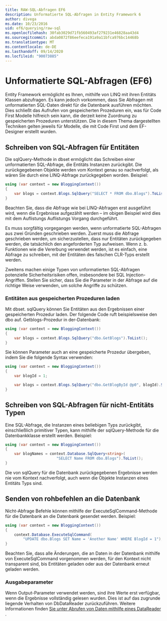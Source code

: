 ```yaml
---
title: RAW-SQL-Abfragen EF6
description: Unformatierte SQL-Abfragen in Entity Framework 6
author: divega
ms.date: 10/23/2016
uid: ef6/querying/raw-sql
ms.openlocfilehash: 30fab3029d71fb560493af279231e46828aa43d4
ms.sourcegitcommit: abda0872f86eefeca191a9a11bfca976bc14468b
ms.translationtype: MT
ms.contentlocale: de-DE
ms.lasthandoff: 09/14/2020
ms.locfileid: "90073885"
---
```

# <a name="raw-sql-queries-ef6"></a>Unformatierte SQL-Abfragen (EF6)

Entity Framework ermöglicht es Ihnen, mithilfe von LINQ mit ihren Entitäts Klassen abzufragen. Es kann jedoch vorkommen, dass Sie Abfragen mit unformatierten SQL-Daten direkt für die Datenbank ausführen möchten. Dies schließt das Aufrufen von gespeicherten Prozeduren ein, was für Code First Modelle hilfreich sein kann, die derzeit keine Zuordnung zu gespeicherten Prozeduren unterstützen. Die in diesem Thema dargestellten Techniken gelten jeweils für Modelle, die mit Code First und dem EF-Designer erstellt wurden.  

## <a name="writing-sql-queries-for-entities"></a>Schreiben von SQL-Abfragen für Entitäten  

Die sqlQuery-Methode in dbset ermöglicht das Schreiben einer unformatierten SQL-Abfrage, die Entitäts Instanzen zurückgibt. Die zurückgegebenen Objekte werden vom Kontext genau so nachverfolgt, als wären Sie durch eine LINQ-Abfrage zurückgegeben worden. Beispiel:  

``` csharp  
using (var context = new BloggingContext())
{
    var blogs = context.Blogs.SqlQuery("SELECT * FROM dbo.Blogs").ToList();
}
```  

Beachten Sie, dass die Abfrage wie bei LINQ-Abfragen erst ausgeführt wird, wenn die Ergebnisse aufgezählt werden – im obigen Beispiel wird dies mit dem Auflistungs Auflistungs Vorgang durchgeführt.  

Es muss sorgfältig vorgegangen werden, wenn unformatierte SQL-Abfragen aus zwei Gründen geschrieben werden. Zuerst muss die Abfrage geschrieben werden, um sicherzustellen, dass nur Entitäten zurückgegeben werden, die tatsächlich den angeforderten Typ aufweisen. Wenn z. b. Funktionen wie die Vererbung verwendet werden, ist es einfach, eine Abfrage zu schreiben, mit der Entitäten des falschen CLR-Typs erstellt werden.  

Zweitens machen einige Typen von unformatierten SQL-Abfragen potenzielle Sicherheitsrisiken offen, insbesondere bei SQL Injection-Angriffen. Stellen Sie sicher, dass Sie die Parameter in der Abfrage auf die richtige Weise verwenden, um solche Angriffe zu schützen.  

### <a name="loading-entities-from-stored-procedures"></a>Entitäten aus gespeicherten Prozeduren laden  

Mit dbset. sqlQuery können Sie Entitäten aus den Ergebnissen einer gespeicherten Prozedur laden. Der folgende Code ruft beispielsweise den dbo auf. Getblogs-Prozedur in der-Datenbank:  

``` csharp
using (var context = new BloggingContext())
{
    var blogs = context.Blogs.SqlQuery("dbo.GetBlogs").ToList();
}
```  

Sie können Parameter auch an eine gespeicherte Prozedur übergeben, indem Sie die folgende Syntax verwenden:  

``` csharp
using (var context = new BloggingContext())
{
    var blogId = 1;

    var blogs = context.Blogs.SqlQuery("dbo.GetBlogById @p0", blogId).Single();
}
```  

## <a name="writing-sql-queries-for-non-entity-types"></a>Schreiben von SQL-Abfragen für nicht-Entitäts Typen  

Eine SQL-Abfrage, die Instanzen eines beliebigen Typs zurückgibt, einschließlich primitiver Typen, kann mithilfe der sqlQuery-Methode für die Datenbankklasse erstellt werden. Beispiel:  

``` csharp
using (var context = new BloggingContext())
{
    var blogNames = context.Database.SqlQuery<string>(
                       "SELECT Name FROM dbo.Blogs").ToList();
}
```  

Die von sqlQuery für die Datenbank zurückgegebenen Ergebnisse werden nie vom Kontext nachverfolgt, auch wenn die Objekte Instanzen eines Entitäts Typs sind.  

## <a name="sending-raw-commands-to-the-database"></a>Senden von rohbefehlen an die Datenbank  

Nicht-Abfrage Befehle können mithilfe der ExecuteSqlCommand-Methode für die Datenbank an die Datenbank gesendet werden. Beispiel:  

``` csharp
using (var context = new BloggingContext())
{
    context.Database.ExecuteSqlCommand(
        "UPDATE dbo.Blogs SET Name = 'Another Name' WHERE BlogId = 1");
}
```  

Beachten Sie, dass alle Änderungen, die an Daten in der Datenbank mithilfe von ExecuteSqlCommand vorgenommen werden, für den Kontext nicht transparent sind, bis Entitäten geladen oder aus der Datenbank erneut geladen werden.  

### <a name="output-parameters"></a>Ausgabeparameter  

Wenn Output-Parameter verwendet werden, sind ihre Werte erst verfügbar, wenn die Ergebnisse vollständig gelesen wurden. Dies ist auf das zugrunde liegende Verhalten von DbDataReader zurückzuführen. Weitere Informationen finden [Sie unter Abrufen von Daten mithilfe eines DataReader](https://go.microsoft.com/fwlink/?LinkID=398589) .  
